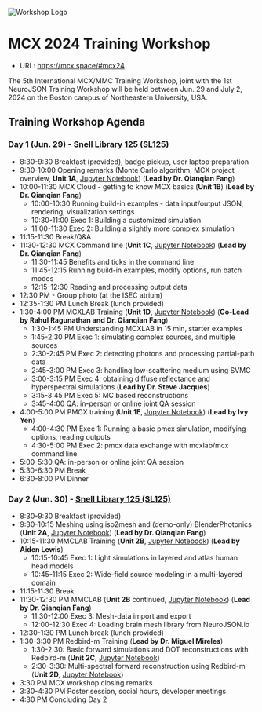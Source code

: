 ![Workshop Logo](https://mcx.space/wiki/upload/mcx24_logo.png)

# MCX 2024 Training Workshop

- URL: https://mcx.space/#mcx24

The 5th International MCX/MMC Training Workshop, joint with the 1st NeuroJSON Training Workshop
will be held between Jun. 29 and July 2, 2024 on the Boston campus of Northeastern University,
USA.

## Training Workshop Agenda
### Day 1 (Jun. 29) - [Snell Library 125 (SL125)](https://www.google.com/maps/place/Snell+Library/@42.3383134,-71.0883827,18z/data=!4m6!3m5!1s0x89e37a1999cf5ce1:0x46e17e056ed496c3!8m2!3d42.338587!4d-71.0881225!16s%2Fg%2F11h0gv2c4?entry=ttu)
- 8:30-9:30 Breakfast (provided), badge pickup, user laptop preparation
- 9:30-10:00 Opening remarks (Monte Carlo algorithm, MCX project overview, **Unit 1A**, [Jupyter Notebook](Training/MCX2024_1A_jupyter_notebook_basics.ipynb))  (**Lead by Dr. Qianqian Fang**)
- 10:00-11:30 MCX Cloud - getting to know MCX basics (**Unit 1B**) (**Lead by Dr. Qianqian Fang**)
  - 10:00-10:30 Running build-in examples - data input/output JSON, rendering, visualization settings
  - 10:30-11:00 Exec 1: Building a customized simulation
  - 11:00-11:30 Exec 2: Building a slightly more complex simulation
- 11:15-11:30 Break/Q&A
- 11:30-12:30 MCX Command line (**Unit 1C**, [Jupyter Notebook](Training/MCX2024_1C_mcx_command_line.ipynb)) (**Lead by Dr. Qianqian Fang**)
  - 11:30-11:45 Benefits and ticks in the command line
  - 11:45-12:15 Running build-in examples, modify options, run batch modes
  - 12:15-12:30 Reading and processing output data
- 12:30 PM - Group photo (at the ISEC atrium)
- 12:35-1:30 PM Lunch Break (lunch provided)
- 1:30-4:00 PM MCXLAB Training (**Unit 1D**, [Jupyter Notebook](Training/MCX2024_1D_mcxlab_training.ipynb)) (**Co-Lead by Rahul Ragunathan and Dr. Qianqian Fang**)
  - 1:30-1:45 PM Understanding MCXLAB in 15 min, starter examples
  - 1:45-2:30 PM Exec 1: simulating complex sources, and multiple sources
  - 2:30-2:45 PM Exec 2: detecting photons and processing partial-path data
  - 2:45-3:00 PM Exec 3: handling low-scattering medium using SVMC
  - 3:00-3:15 PM Exec 4: obtaining diffuse reflectance and hyperspectral simulations (**Lead by Dr. Steve Jacques**)
  - 3:15-3:45 PM Exec 5: MC based reconstructions
  - 3:45-4:00 QA: in-person or online joint QA session
- 4:00-5:00 PM PMCX training (**Unit 1E**, [Jupyter Notebook](Training/MCX2024_1E_pmcx_training.ipynb)) (**Lead by Ivy Yen**)
  - 4:00-4:30 PM Exec 1: Running a basic pmcx simulation, modifying options, reading outputs
  - 4:30-5:00 PM Exec 2: pmcx data exchange with mcxlab/mcx command line
- 5:00-5:30 QA: in-person or online joint QA session
- 5:30-6:30 PM Break
- 6:30-8:00 PM Dinner

### Day 2 (Jun. 30) - [Snell Library 125 (SL125)](https://www.google.com/maps/place/Snell+Library/@42.3383134,-71.0883827,18z/data=!4m6!3m5!1s0x89e37a1999cf5ce1:0x46e17e056ed496c3!8m2!3d42.338587!4d-71.0881225!16s%2Fg%2F11h0gv2c4?entry=ttu)
- 8:30-9:30 Breakfast (provided)
- 9:30-10:15 Meshing using iso2mesh and (demo-only) BlenderPhotonics (**Unit 2A**, [Jupyter Notebook](Training/MCX2024_2A_iso2mesh_training.ipynb)) (**Lead by Dr. Qianqian Fang**)
- 10:15-11:30 MMCLAB Training (**Unit 2B**, [Jupyter Notebook](Training/MCX2024_2B_mmc_training.ipynb)) (**Lead by Aiden Lewis**)
  - 10:15-10:45 Exec 1: Light simulations in layered and atlas human head models
  - 10:45-11:15 Exec 2: Wide-field source modeling in a multi-layered domain
- 11:15-11:30 Break
- 11:30-12:30 PM MMCLAB (**Unit 2B** continued, [Jupyter Notebook](Training/MCX2024_2B_mmc_training.ipynb)) (**Lead by Dr. Qianqian Fang**)
  - 11:30-12:00 Exec 3: Mesh-data import and export
  - 12:00-12:30 Exec 4: Loading brain mesh library from NeuroJSON.io
- 12:30-1:30 PM Lunch break (lunch provided)
- 1:30-3:30 PM Redbird-m Training (**Lead by Dr. Miguel Mireles**)
  - 1:30-2:30: Basic forward simulations and DOT reconstructions with Redbird-m (**Unit 2C**, [Jupyter Notebook](Training/MCX2024_2C_redbird_training.ipynb))
  - 2:30-3:30: Multi-spectral forward reconstruction using Redbird-m (**Unit 2D**, [Jupyter Notebook](Training/MCX2024_2D_multi-spectral_redbird.ipynb))
- 3:30 PM MCX workshop closing remarks
- 3:30-4:30 PM Poster session, social hours, developer meetings
- 4:30 PM Concluding Day 2

